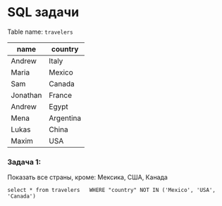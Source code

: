 # SQL задачи

Table name: ``` travelers ```

name | country | 
--- | --- | 
Andrew | Italy |  
Maria | Mexico | 
Sam | Canada | 
Jonathan | France | 
Andrew | Egypt | 
Mena | Argentina | 
Lukas | China | 
Maxim | USA | 

### Задача 1:
Показать все страны, кроме: Мексика, США, Канада

``` select * from travelers   WHERE "country" NOT IN ('Mexico', 'USA', 'Canada') ```
